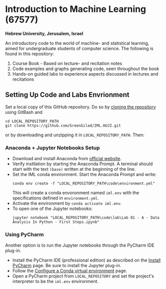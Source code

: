 # Introduction to Machine Learning (67577)
**Hebrew University, Jerusalem, Israel**

An introductory code to the world of machine- and statistical learning, aimed for undergraduate students of computer science. The following is found in this repository:
1) Course Book - Based on lecture- and recitation notes
3) Code examples and graphs generating code, seen throughout the book
2) Hands-on guided labs to experience aspects discussed in lectures and recitations


## Setting Up Code and Labs Envrionment
Set a local copy of this GitHub repository. Do so by [cloning the repository](https://docs.github.com/en/github/creating-cloning-and-archiving-repositories/cloning-a-repository) using GitBash and 
```
cd LOCAL_REPOSITORY_PATH
git clone https://github.com/GreenGilad/IML.HUJI.git
```

or by downloading and unzipping it in `LOCAL_REPOSITORY_PATH`. Then:

### Anaconda + Jupyter Notebooks Setup
- Download and install Anaconda from [official website](https://www.anaconda.com/products/individual#Downloads). 
- Verify instllation by starting the Anaconda Prompt. A terminal should start with the text `(base)` written at the beginning of the line.
- Set the IML conda environment. Start the Anaconda Prompt and write:
  ```
  conda env create -f "LOCAL_REPOSITORY_PATH\code\environment.yml"
  ```
  This will create a conda envoronment named `iml.env` with the specifications defined in `environment.yml`. 
- Activate the environment by `conda activate iml.env`.
- To open one of the Jupyter notebooks:
  ```
  jupyter notebook "LOCAL_REPOSITORY_PATH\code\lab\Lab 01 - A - Data Analysis In Python - First Steps.ipynb"
  ```

### Using PyCharm
Another option is to run the Jupyter notebooks through the PyCharm IDE plug-in. 
- Install the PyCharm IDE (professional edition) as described on the [Install PyCharm](https://www.jetbrains.com/help/pycharm/installation-guide.html) page. Be sure to install the Jupyter plug-in.
- Follow the [Configure a Conda virtual environment](https://www.jetbrains.com/help/pycharm/conda-support-creating-conda-virtual-environment.html#conda-requirements) page.
- Open a PyCharm project from `LOCAL_REPOSITORY` and set the project's interpreter to be the `iml.env` environment.
